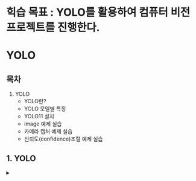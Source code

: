 # 힉습 목표 : YOLO를 활용하여 컴퓨터 비전 프로젝트를 진행한다.

# YOLO

## 목차

1. YOLO
   - YOLO란?
   - YOLO 모델별 특징
   - YOLO11 설치
   - image 예제 실습
   - 카메라 캡처 예제 실습
   - 신뢰도(confidence)조절 예제 실습

## 1. YOLO

<details>
<summary></summary>
<div markdown="1">

## **1-1. YOLO란?**

 _You Only Look Once_ 의 약자로, **객체 탐지(Object Detection) 분야에서 많이 쓰이는 딥러닝 모델**

 한 번에 전체 이미지를 보고 **객체의 위치와 종류를 동시에 예측**하는 방식

| 특징 | 설명 |
|------|------|
| 속도 | 한 번의 신경망 연산으로 모든 객체를 감지하므로 매우 빠름 |
| End-to-End 구조 | 이미지 입력 → 바로 박스 좌표와 클래스 출력 |
| 실시간 처리 가능 | 적당한 하드웨어면 웹캠·CCTV 등 실시간 영상 처리 가능 |

**[작동 방식]**

**1-Stage Detection** : 영역 추정(region proposal)"과 "분류(classification)"를 한 번에 처리

전체 이미지를 그리드(grid)로 나눠서 각 셀(cell)마다 객체를 탐지

<img width="934" height="877" alt="image" src="https://github.com/user-attachments/assets/6a52c0c5-c944-4ef7-96d7-f364b7b10a98" />

## **1-2. YOLO 모델별 특징**

| 모델         | 특징 요약 |
|--------------|----------|
| YOLO v1      | 2-stage → 1-stage 전환의 선구자, 속도 빠름, 정확도 낮음 |
| SSD          | 속도·성능 모두 우수 |
| YOLO v2      | SSD와 성능 비슷, SSD보다 빠름, 작은 물체 탐지 성능 낮음 |
| Retinanet    | YOLO v2보다 느리지만 성능 우수, FPN 적용 |
| YOLO v3      | YOLO v2보다 속도 약간 느림, 성능 크게 향상, FPN 포함 |
| EfficientDet | D0~D7 모델, D0는 YOLO v3보다 빠르고 성능도 약간 우수 |

## **1-3. YOLO11 설치**

**[1. YOLO 학습용 가상환경 생성]**

```trminal
python -m venv yolovenv
```

_.gitignore에 yolovenv가상환경 추가_

**[2. YOLO11 다운로드]**

[Ultralytics YOLO11](https://docs.ultralytics.com/ko/models/yolo11/)

```terminal
pip install ultralytics
```

<img width="192" height="74" alt="image" src="https://github.com/user-attachments/assets/50efee40-1e77-41e0-b62c-1784b0ef5ef7" />

## **1-4. image 예제 실습**

**[1. yolo_image.py 생성후 실행]**

```python3
from ultralytics import YOLO

model = YOLO('yolo11n.pt')  # YOLO 버전 지정
```

실행 후 `yolo11n.pt`가 자동 다운로드 됨

<br><br>

**[2. 에제 이미지 다운로드]**

```python3
from ultralytics import YOLO

model = YOLO('yolo11n.pt')

results = model('http://ultralytics.com/images/bus.jpg')

results[0].show()
```

코드를 실행하면 아래와 같은 이미지 출력

<img width="511" height="680" alt="image" src="https://github.com/user-attachments/assets/e4ae4c5d-36d8-4320-8e7b-c01b8b551f8c" />

**[3. 객체 검출 코드 추가]**

```python3
from ultralytics import YOLO

# YOLO 모델 설정
model = YOLO('yolo11n.pt')

# results = model('http://ultralytics.com/images/bus.jpg')

test_images = [
    'https://ultralytics.com/images/zidan.jpg'
    'https://ultralytics.com/images/bus.jpg'
]

for img in test_images:
    results = model(img)
    print(f'검출된 객체 수 : {len(results[0].boxes)}')

results[0].show()
```

`bus.jpg` 이미지에 대한 결과 값 출력

<img width="135" height="22" alt="image" src="https://github.com/user-attachments/assets/cac85cee-f30e-4da9-828b-9099f4f1c730" />

## **1-5. 카메라 캡처 예제 실습**

**[1. 코드 생성]**

```python3
from ultralytics import YOLO
import cv2

model = YOLO('yolo11n.pt')

cap = cv2.VideoCapture(0)

while True:
    ret, frame = cap.read()
    if ret:
        results = model(frame, verbose= False)
        annotated_frame = results[0].plot()
        cv2.imshow('Yolo ', annotated_frame)
    if cv2.waitKey(1) & 0xFF == ord('q'):
        break

cap.release()
cv2.destroyAllWindows()
```

**[2. 결과 출력]**

<img width="638" height="509" alt="image" src="https://github.com/user-attachments/assets/3171e6ba-e6f7-4856-896c-dadcbb9e88d2" />

## **1-6. 신뢰도(confidence)조절 예제 실습**

**[1. 코드 생성]**

```python3
from ultralytics import YOLO
import cv2  

# YOLO 모델 로드
model = YOLO('yolo11n.pt')

# 신뢰도별 검출 결과 비교
confidence_levels = [0.25, 0.5, 0.75]
test_image = 'https://ultralytics.com/images/bus.jpg'

print("🧪 신뢰도별 검출 실험:")
for conf in confidence_levels:
    results = model(test_image, conf=conf, verbose=False)
    num_objects = len(results[0].boxes) if results[0].boxes else 0
    print(f"신뢰도 {conf}: {num_objects}개 객체 검출")

# 실시간 신뢰도 조정 도구
confidence = 0.5
cap = cv2.VideoCapture(0)

print("키보드 조작: +/- 로 신뢰도 조정, q로 종료")
while True:
    ret, frame = cap.read()
    if ret:
        results = model(frame, conf=confidence, verbose=False)
        annotated = results[0].plot()
        
        # 현재 설정 표시
        info_text = f"Confidence: {confidence:.2f}"
        cv2.putText(annotated, info_text, (10, 30), 
                   cv2.FONT_HERSHEY_SIMPLEX, 1, (0, 255, 0), 2)
        
        cv2.imshow('Confidence Tuner', annotated)
    
    key = cv2.waitKey(1) & 0xFF
    if key == ord('q'):
        break
    elif key == ord('+') or key == ord('='):
        confidence = min(0.95, confidence + 0.1)
    elif key == ord('-'):
        confidence = max(0.1, confidence - 0.1)
```

**[2. 결과 출력]**

<img width="637" height="507" alt="image" src="https://github.com/user-attachments/assets/7bec2c41-c5df-40e1-aa51-4d56143c978c" />

<img width="639" height="507" alt="image" src="https://github.com/user-attachments/assets/f55115d7-a472-4f4e-882b-a639ba85b321" />

</div>
</details>


